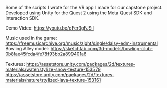 Some of the scripts I wrote for the VR app I made for our capstone project.
Developed using Unity for the Quest 2 using the Meta Quest SDK and Interaction SDK.

Demo Video: https://youtu.be/eFer3gFJSiI

Music used in the game:
https://freemusicarchive.org/music/zight/single/daisy-edm-instrumental
Bowling Alley model:
https://sketchfab.com/3d-models/bowling-club-0b8fae45fcda4fe78f93bb2a899401a6

Textures:
https://assetstore.unity.com/packages/2d/textures-materials/water/stylize-snow-texture-153579
https://assetstore.unity.com/packages/2d/textures-materials/nature/stylized-lava-texture-153161
